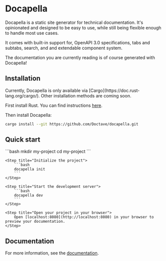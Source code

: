 # Docapella

Docapella is a static site generator for technical documentation. It's opinionated and designed to be easy to use, while still being flexible enough to handle most use cases.

It comes with built-in support for, OpenAPI 3.0 specifications, tabs and subtabs, search, and and extendable component system.

The documentation you are currently reading is of course generated with Docapella!

## Installation

<Callout type="info">
    Currently, Docapella is only available via [Cargo](https://doc.rust-lang.org/cargo/). Other installation methods are coming soon.
</Callout>

First install Rust. You can find instructions [here](https://www.rust-lang.org/tools/install).

Then install Docapella:

```bash
cargo install --git https://github.com/Doctave/docapella.git
```

## Quick start

<Steps>
    <Step title="Create a a folder for your project">
        ```bash
        mkdir my-project
        cd my-project
        ```
    </Step>

    <Step title="Initialize the project">
        ```bash
        docapella init
        ```
    </Step>

    <Step title="Start the development server">
        ```bash
        docapella dev
        ```
    </Step>

    <Step title="Open your project in your browser">
        Open [localhost:8080](http://localhost:8080) in your browser to preview your documentation.
    </Step>
</Steps>


## Documentation

For more information, see the [documentation](https://docapella.com).

